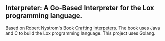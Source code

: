 ## Interpreter: A Go-Based Interpreter for the Lox programming language.
  
Based on Robert Nystrom's Book [Crafting Interpeters](https://craftinginterpreters.com/introduction.html).
The book uses Java and C to build the Lox programming language. This project uses Golang.
